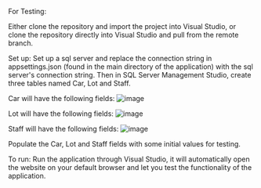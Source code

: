For Testing:

Either clone the repository and import the project into Visual Studio, or clone the repository directly into Visual Studio and pull from the remote branch.

Set up:
Set up a sql server and replace the connection string in appsettings.json (found in the main directory of the application) with the sql server's connection string.
Then in SQL Server Management Studio, create three tables named Car, Lot and Staff.

Car will have the following fields:
![image](https://github.com/user-attachments/assets/56b3447d-1ad9-4538-83ed-99fe4bf446aa)

Lot will have the following fields:
![image](https://github.com/user-attachments/assets/72f0800a-8014-4a36-b940-bf1c208392ff)

Staff will have the following fields:
![image](https://github.com/user-attachments/assets/7ad67ef2-db60-4e5b-8dbb-f13d4a5b86b2)

Populate the Car, Lot and Staff fields with some initial values for testing.

To run: 
Run the application through Visual Studio, it will automatically open the website on your default browser and let you test the functionality of the application.
